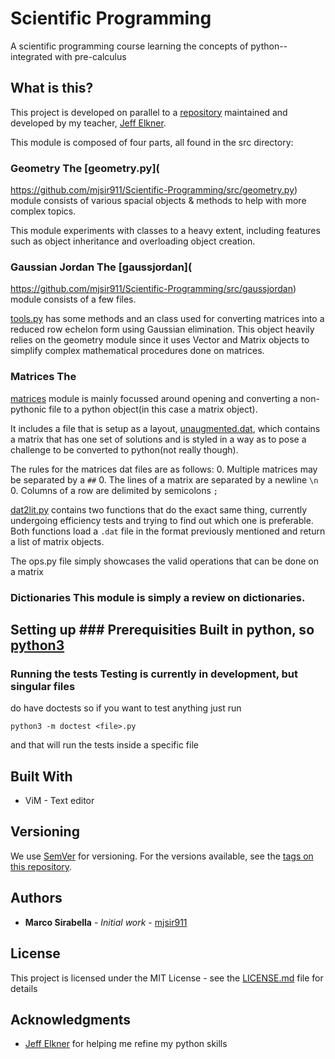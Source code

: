 # Scientific Programming

A scientific programming course learning the concepts of python-- integrated
with pre-calculus 

## What is this?

This project is developed on parallel to a
[repository](https://github.com/jelkner/ScientificProgramming) maintained and
developed by my teacher, [Jeff Elkner](https://github.com/jelkner).

This module is composed of four parts, all found in the src directory:

### Geometry The [geometry.py](
https://github.com/mjsir911/Scientific-Programming/src/geometry.py) module
consists of various spacial objects & methods to help with more complex topics.

This module experiments with classes to a heavy extent, including features such
as object inheritance and overloading object creation.

### Gaussian Jordan The [gaussjordan](
https://github.com/mjsir911/Scientific-Programming/src/gaussjordan) module
consists of a few files.

[tools.py](
https://github.com/mjsir911/Scientific-Programming/src/gaussjordan/tools.py)
has some methods and an class used for converting matrices into a reduced row
echelon form using Gaussian elimination. This object heavily relies on the
geometry module since it uses Vector and Matrix objects to simplify complex
mathematical procedures done on matrices.

### Matrices The
[matrices](https://github.com/mjsir911/Scientific-Programming/src/matrices)
module is mainly focussed around opening and converting a non-pythonic file to
a python object(in this case a matrix object).

It includes a file that is setup as a layout, [unaugmented.dat](
https://github.com/Scientific-Programming/src/matrices/unaugmented.dat), which
contains a matrix that has one set of solutions and is styled in a way as to
pose a challenge to be converted to python(not really though).

The rules for the matrices dat files are as follows:
0. Multiple matrices may be separated by a `##`
0. The lines of a matrix are separated by a newline `\n`
0. Columns of a row are delimited by semicolons `;`

[dat2lit.py](
https://github.com/mjsir911/Scientific-Programming/src/matrices/unaugmented.dat)
contains two functions that do the exact same thing, currently undergoing
efficiency tests and trying to find out which one is preferable. Both functions
load a `.dat` file in the format previously mentioned and return a list of
matrix objects.

The ops.py file simply showcases the valid operations that can be done on a
matrix

### Dictionaries This module is simply a review on dictionaries.

## Setting up ### Prerequisities Built in python, so [python3](www.python.org)

### Running the tests Testing is currently in development, but singular files
do have doctests so if you want to test anything just run

    python3 -m doctest <file>.py

and that will run the tests inside a specific file


## Built With

* ViM - Text editor

## Versioning

We use [SemVer](http://semver.org/) for versioning. For the versions available,
see the [tags on this
repository](https://github.com/mjsir911/Scientific-Programming/tags). 

## Authors

* **Marco Sirabella** - *Initial work* -
  [mjsir911](https://github.com/mjsir911)

## License

This project is licensed under the MIT License - see the
[LICENSE.md](LICENSE.md) file for details

## Acknowledgments

* [Jeff Elkner](https://github.com/jelkner) for helping me refine my python
  skills
